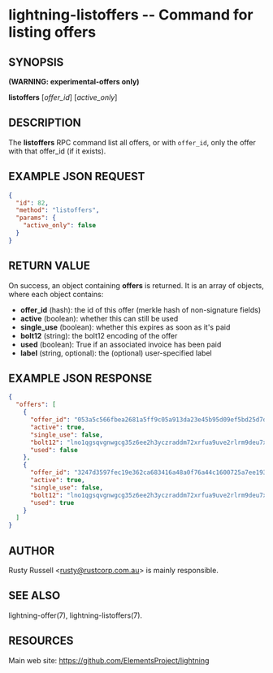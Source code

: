 lightning-listoffers -- Command for listing offers
=======================================================

SYNOPSIS
--------

**(WARNING: experimental-offers only)**

**listoffers** [*offer\_id*] [*active\_only*]

DESCRIPTION
-----------

The **listoffers** RPC command list all offers, or with `offer_id`,
only the offer with that offer\_id (if it exists).

EXAMPLE JSON REQUEST
------------

```json
{
  "id": 82,
  "method": "listoffers",
  "params": {
	"active_only": false
  }
}
```

RETURN VALUE
------------

[comment]: # (GENERATE-FROM-SCHEMA-START)
On success, an object containing **offers** is returned.  It is an array of objects, where each object contains:

- **offer\_id** (hash): the id of this offer (merkle hash of non-signature fields)
- **active** (boolean): whether this can still be used
- **single\_use** (boolean): whether this expires as soon as it's paid
- **bolt12** (string): the bolt12 encoding of the offer
- **used** (boolean): True if an associated invoice has been paid
- **label** (string, optional): the (optional) user-specified label

[comment]: # (GENERATE-FROM-SCHEMA-END)

EXAMPLE JSON RESPONSE
-----

```json
{
  "offers": [
    {
      "offer_id": "053a5c566fbea2681a5ff9c05a913da23e45b95d09ef5bd25d7d408f23da7084",
      "active": true,
      "single_use": false,
      "bolt12": "lno1qgsqvgnwgcg35z6ee2h3yczraddm72xrfua9uve2rlrm9deu7xyfzrcgqvqcdgq2z9pk7enxv4jjqen0wgs8yatnw3ujz83qkc6rvp4j28rt3dtrn32zkvdy7efhnlrpr5rp5geqxs783wtlj550qs8czzku4nk3pqp6m593qxgunzuqcwkmgqkmp6ty0wyvjcqdguv3pnpukedwn6cr87m89t74h3auyaeg89xkvgzpac70z3m9rn5xzu28c",
      "used": false
    },
    {
      "offer_id": "3247d3597fec19e362ca683416a48a0f76a44c1600725a7ee1936548feadacca",
      "active": true,
      "single_use": false,
      "bolt12": "lno1qgsqvgnwgcg35z6ee2h3yczraddm72xrfua9uve2rlrm9deu7xyfzrcxqd24x3qgqgqlgzs3gdhkven9v5sxvmmjype82um50ys3ug9kxsmqdvj3c6ut2cuu2s4nrf8k2dulccgaqcdzxgp583utjlu49rcyqt8hc3s797umxn3r9367rdqc577rma7key58fywkajxnuzyapge86hj2pg80rjrma40xdqrxnsnva5l3ce7hz4ua8wf755dees4y9vnq",
      "used": true
    }
  ]
}

```


AUTHOR
------

Rusty Russell <<rusty@rustcorp.com.au>> is mainly responsible.

SEE ALSO
--------

lightning-offer(7), lightning-listoffers(7).

RESOURCES
---------

Main web site: <https://github.com/ElementsProject/lightning>

[comment]: # ( SHA256STAMP:7eb4649206d076a15913b2ce993a1ff6d1a47b54ebbbd1b295dc5c2af5f0e6d7)
